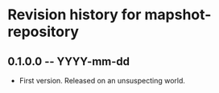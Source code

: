 # Revision history for mapshot-repository

## 0.1.0.0 -- YYYY-mm-dd

* First version. Released on an unsuspecting world.
